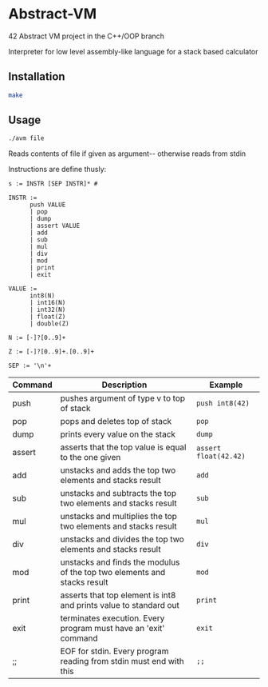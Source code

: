 # Abstract-VM

42 Abstract VM project in the C++/OOP branch

Interpreter for low level assembly-like language for a stack based calculator

## Installation

```bash
make
```

## Usage

```bash
./avm file
```

Reads contents of file if given as argument-- otherwise reads from stdin

Instructions are define thusly:

```
s := INSTR [SEP INSTR]* #

INSTR :=
	  push VALUE
	  | pop
	  | dump
	  | assert VALUE
	  | add
	  | sub
	  | mul
	  | div
	  | mod
	  | print
	  | exit

VALUE :=
	  int8(N)
	  | int16(N)
	  | int32(N)
	  | float(Z)
	  | double(Z)

N := [-]?[0..9]+

Z := [-]?[0..9]+.[0..9]+

SEP := '\n'+
```

| Command | Description                                                              | Example				     |
|---------|--------------------------------------------------------------------------|---------------------------|
| push    | pushes argument of type v to top of stack                                | ```push int8(42)```       |
| pop     | pops and deletes top of stack                                            | ```pop```                 |
| dump    | prints every value on the stack                                          | ```dump```			     |
| assert  | asserts that the top value is equal to the one given                     | ```assert float(42.42)``` |
| add     | unstacks and adds the top two elements and stacks result                 | ```add```                 |
| sub     | unstacks and subtracts the top two elements and stacks result            | ```sub```                 |
| mul     | unstacks and multiplies the top two elements and stacks result           | ```mul```                 |
| div     | unstacks and divides the top two elements and stacks result              | ```div```                 |
| mod     | unstacks and finds the modulus of the top two elements and stacks result | ```mod```                 |
| print   | asserts that top element is int8 and prints value to standard out        | ```print```               |
| exit    | terminates execution.  Every program must have an 'exit' command         | ```exit```                |
| ;;      | EOF for stdin.  Every program reading from stdin must end with this      | ```;;```                  |

